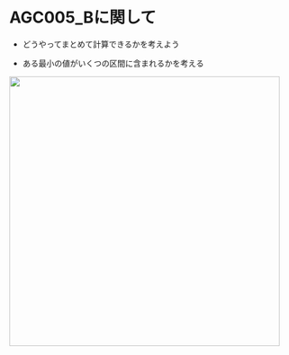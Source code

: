 # AGC005_Bに関して

- どうやってまとめて計算できるかを考えよう

- ある最小の値がいくつの区間に含まれるかを考える

<img src="http://drive.google.com/uc?export=view&id=1fW7Ui84BuVWyCn2XRgQrVlZynU29quBz&.png" width="480px">



